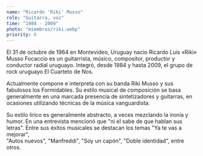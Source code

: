 ```yaml
---
name: "Ricardo 'Riki' Musso"
role: "Guitarra, voz"
time: "1984 - 2009"
photo: "miembros/riki.webp"
priority: 6
---
```


El 31 de octubre de 1964 en Montevideo, Uruguay nacio Ricardo Luis «Riki»
Musso Focaccio es un guitarrista, músico, compositor, productor y conductor
radial uruguayo. Integró, desde 1984 y hasta 2009, el grupo de rock uruguayo El Cuarteto de Nos.

Actualmente compone e interpreta con su banda Riki Musso y sus fabulosos los
Formidables. Su estilo musical de composición se basa generalmente en una
marcada presencia de sintetizadores y guitarras, en ocasiones utilizando
técnicas de la música vanguardista.

Su estilo lírico es generalmente abstracto, a veces mezclando la ironía y  
humor. En una entrevista mencionó que "ni el sabe de que hablan sus letras".​
Entre sus éxitos musicales se destacan los temas "Ya te vas a mejorar",  
"Autos nuevos", "Manfreddi", "Soy un capón", "Doble identidad", entre otros.
